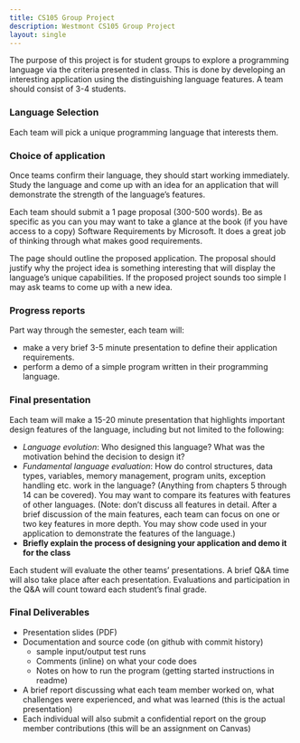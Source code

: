 ```yaml
---
title: CS105 Group Project
description: Westmont CS105 Group Project 
layout: single
---
```


The purpose of this project is for student groups to explore a programming language via the criteria presented in class. 
This is done by developing an interesting application using the distinguishing language features. A team should consist of 3-4 students.

### Language Selection
Each team will pick a unique programming language that interests them.

### Choice of application
Once teams confirm their language, they should start working immediately. Study the language and come up with an idea for an application that will demonstrate the strength of the language’s features.

Each team should submit a 1 page proposal (300-500 words). Be as specific as you can you may want to take a glance at the book (if you have access to a copy) Software Requirements by Microsoft. It does a great job of thinking through what makes good requirements.

The page should outline the proposed application. The proposal should justify why the project idea is something interesting that will display the language’s unique capabilities. If the proposed project sounds too simple I may ask teams to come up with a new idea.   

### Progress reports 
Part way through the semester, each team will:
 - make a very brief 3-5 minute presentation to define their application requirements.
 - perform a demo of a simple program written in their programming language. 


### Final presentation 
Each team will make a 15-20 minute presentation that highlights important design features of the language, including but not limited to the following:

 - *Language evolution*: Who designed this language? What was the motivation behind the decision to design it?
 - *Fundamental language evaluation*: How do control structures, data types, variables, memory management, program units, exception handling etc. work in the language? (Anything from chapters 5 through 14 can be covered). You may want to compare its features with features of other languages. (Note: don’t discuss all features in detail. After a brief discussion of the main features, each team can focus on one or two key features in more depth. You may show code used in your application to demonstrate the features of the language.)
 - **Briefly explain the process of designing your application and demo it for the class** 

Each student will evaluate the other teams’ presentations. A brief Q&A time will also take place after each presentation. Evaluations and participation in the Q&A will count toward each student’s final grade.

### Final Deliverables

 - Presentation slides (PDF)
 - Documentation and source code (on github with commit history)
     - sample input/output test runs
     - Comments (inline) on what your code does 
     - Notes on how to run the program (getting started instructions in readme)
 - A brief report discussing what each team member worked on, what challenges were experienced, and what was learned (this is the actual presentation)
 - Each individual will also submit a confidential report on the group member contributions (this will be an assignment on Canvas)
